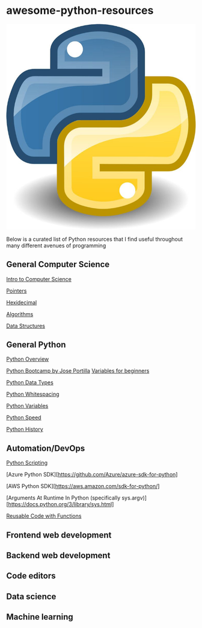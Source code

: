 # awesome-python-resources

![](images/python.jpg)

Below is a curated list of Python resources that I find useful throughout many different avenues of programming


## General Computer Science
[Intro to Computer Science](https://www.google.com/url?sa=t&rct=j&q=&esrc=s&source=web&cd=&cad=rja&uact=8&ved=2ahUKEwj-__26l6vvAhUCrJ4KHbw4AsoQwqsBMAF6BAgJECw&url=https%3A%2F%2Fwww.youtube.com%2Fwatch%3Fv%3DzOjov-2OZ0E%26vl%3Den&usg=AOvVaw1znZNOPF_MBXk-MQZVR92Q)

[Pointers](https://www.sparknotes.com/cs/pointers/whatarepointers/section1/)

[Hexidecimal](https://www.bbc.co.uk/bitesize/guides/zp73wmn/revision/1#:~:text=Hexadecimal%20(or%20hex)%20is%20a,a%204%2Dbit%20binary%20sequence.&text=It%20is%20much%20easier%20to,write%20them%20as%20binary%20numbers.)

[Algorithms](https://medium.com/techie-delight/top-algorithms-data-structures-concepts-every-computer-science-student-should-know-e0549c67b4ac)

[Data Structures](https://towardsdatascience.com/8-common-data-structures-every-programmer-must-know-171acf6a1a42)

## General Python

[Python Overview](https://www.tutorialspoint.com/python/python_overview.htm#:~:text=Python%20is%20designed%20to%20be,your%20program%20before%20executing%20it.)

[Python Bootcamp by Jose Portilla](https://www.udemy.com/course-dashboard-redirect/?course_id=567828)
[Variables for beginners](https://www.simplilearn.com/tutorials/python-tutorial/python-variables)

[Python Data Types](https://www.google.com/search?q=types+in+python&oq=types+in+python&aqs=edge..69i57j69i60l6.2180j0j1&sourceid=chrome&ie=UTF-8)

[Python Whitespacing](https://stackoverflow.com/questions/13884499/what-is-python-whitespace-and-how-does-it-work#:~:text=Whitespace%20just%20means%20characters%20which,don%27t%20use%20them)

[Python Variables](https://www.w3schools.com/python/python_variables.asp)

[Python Speed](https://stackify.com/20-simple-python-performance-tuning-tips/)

[Python History](https://www.geeksforgeeks.org/history-of-python/)

## Automation/DevOps
[Python Scripting](https://docs.microsoft.com/en-us/windows/python/scripting)

[Azure Python SDK][https://github.com/Azure/azure-sdk-for-python]

[AWS Python SDK][https://aws.amazon.com/sdk-for-python/]

[Arguments At Runtime In Python (specifically sys.argv)][https://docs.python.org/3/library/sys.html]

[Reusable Code with Functions](https://www.w3schools.com/python/python_functions.asp)


## Frontend web development



## Backend web development


## Code editors


## Data science


## Machine learning
